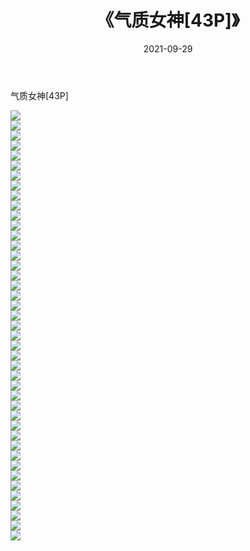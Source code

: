 ﻿---
layout: post
title:  《气质女神[43P]》
date:   2021-09-29
img: http://img.660000.xyz/Sharelink/性感/2021/气质女神[43P]/000.jpg
categories: [美女, 清纯, 唯美]
---

气质女神[43P]

  ![](http://img.660000.xyz/Sharelink/性感/2021/气质女神[43P]/001.jpg) <br> ![](http://img.660000.xyz/Sharelink/性感/2021/气质女神[43P]/002.jpg) <br> ![](http://img.660000.xyz/Sharelink/性感/2021/气质女神[43P]/003.jpg) <br> ![](http://img.660000.xyz/Sharelink/性感/2021/气质女神[43P]/004.jpg) <br> ![](http://img.660000.xyz/Sharelink/性感/2021/气质女神[43P]/005.jpg) <br> ![](http://img.660000.xyz/Sharelink/性感/2021/气质女神[43P]/006.jpg) <br> ![](http://img.660000.xyz/Sharelink/性感/2021/气质女神[43P]/007.jpg) <br> ![](http://img.660000.xyz/Sharelink/性感/2021/气质女神[43P]/008.jpg) <br> ![](http://img.660000.xyz/Sharelink/性感/2021/气质女神[43P]/009.jpg) <br> ![](http://img.660000.xyz/Sharelink/性感/2021/气质女神[43P]/010.jpg) <br> ![](http://img.660000.xyz/Sharelink/性感/2021/气质女神[43P]/011.jpg) <br> ![](http://img.660000.xyz/Sharelink/性感/2021/气质女神[43P]/012.jpg) <br> ![](http://img.660000.xyz/Sharelink/性感/2021/气质女神[43P]/013.jpg) <br> ![](http://img.660000.xyz/Sharelink/性感/2021/气质女神[43P]/014.jpg) <br> ![](http://img.660000.xyz/Sharelink/性感/2021/气质女神[43P]/015.jpg) <br> ![](http://img.660000.xyz/Sharelink/性感/2021/气质女神[43P]/016.jpg) <br> ![](http://img.660000.xyz/Sharelink/性感/2021/气质女神[43P]/017.jpg) <br> ![](http://img.660000.xyz/Sharelink/性感/2021/气质女神[43P]/018.jpg) <br> ![](http://img.660000.xyz/Sharelink/性感/2021/气质女神[43P]/019.jpg) <br> ![](http://img.660000.xyz/Sharelink/性感/2021/气质女神[43P]/020.jpg) <br> ![](http://img.660000.xyz/Sharelink/性感/2021/气质女神[43P]/021.jpg) <br> ![](http://img.660000.xyz/Sharelink/性感/2021/气质女神[43P]/022.jpg) <br> ![](http://img.660000.xyz/Sharelink/性感/2021/气质女神[43P]/023.jpg) <br> ![](http://img.660000.xyz/Sharelink/性感/2021/气质女神[43P]/024.jpg) <br> ![](http://img.660000.xyz/Sharelink/性感/2021/气质女神[43P]/025.jpg) <br> ![](http://img.660000.xyz/Sharelink/性感/2021/气质女神[43P]/026.jpg) <br> ![](http://img.660000.xyz/Sharelink/性感/2021/气质女神[43P]/027.jpg) <br> ![](http://img.660000.xyz/Sharelink/性感/2021/气质女神[43P]/028.jpg) <br> ![](http://img.660000.xyz/Sharelink/性感/2021/气质女神[43P]/029.jpg) <br> ![](http://img.660000.xyz/Sharelink/性感/2021/气质女神[43P]/030.jpg) <br> ![](http://img.660000.xyz/Sharelink/性感/2021/气质女神[43P]/031.jpg) <br> ![](http://img.660000.xyz/Sharelink/性感/2021/气质女神[43P]/032.jpg) <br> ![](http://img.660000.xyz/Sharelink/性感/2021/气质女神[43P]/033.jpg) <br> ![](http://img.660000.xyz/Sharelink/性感/2021/气质女神[43P]/034.jpg) <br> ![](http://img.660000.xyz/Sharelink/性感/2021/气质女神[43P]/035.jpg) <br> ![](http://img.660000.xyz/Sharelink/性感/2021/气质女神[43P]/036.jpg) <br> ![](http://img.660000.xyz/Sharelink/性感/2021/气质女神[43P]/037.jpg) <br> ![](http://img.660000.xyz/Sharelink/性感/2021/气质女神[43P]/038.jpg) <br> ![](http://img.660000.xyz/Sharelink/性感/2021/气质女神[43P]/039.jpg) <br> ![](http://img.660000.xyz/Sharelink/性感/2021/气质女神[43P]/040.jpg) <br> ![](http://img.660000.xyz/Sharelink/性感/2021/气质女神[43P]/041.jpg) <br> ![](http://img.660000.xyz/Sharelink/性感/2021/气质女神[43P]/042.jpg) <br> ![](http://img.660000.xyz/Sharelink/性感/2021/气质女神[43P]/043.jpg) <br>